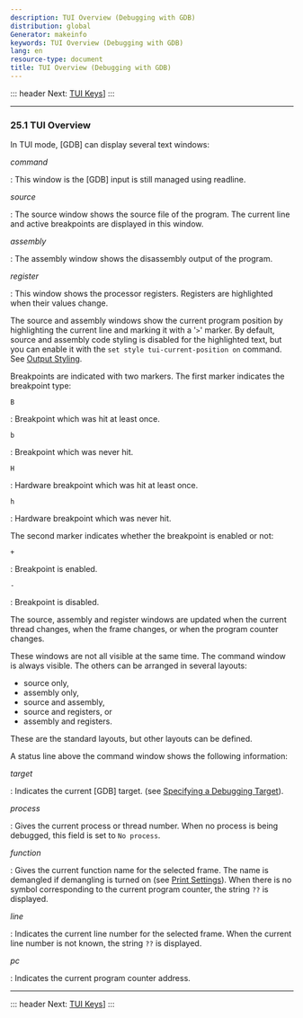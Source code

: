 ```yaml
---
description: TUI Overview (Debugging with GDB)
distribution: global
Generator: makeinfo
keywords: TUI Overview (Debugging with GDB)
lang: en
resource-type: document
title: TUI Overview (Debugging with GDB)
---
```

::: header
Next: [TUI Keys](TUI-Keys.html#TUI-Keys)]
:::

---

### 25.1 TUI Overview

In TUI mode, [GDB] can display several text windows:

*command*

:   This window is the [GDB] input is still managed using readline.

*source*

:   The source window shows the source file of the program. The current line and active breakpoints are displayed in this window.

*assembly*

:   The assembly window shows the disassembly output of the program.

*register*

:   This window shows the processor registers. Registers are highlighted when their values change.

The source and assembly windows show the current program position by highlighting the current line and marking it with a '`>`' marker. By default, source and assembly code styling is disabled for the highlighted text, but you can enable it with the `set style tui-current-position on` command. See [Output Styling](Output-Styling.html#Output-Styling).

Breakpoints are indicated with two markers. The first marker indicates the breakpoint type:

`B`

:   Breakpoint which was hit at least once.

`b`

:   Breakpoint which was never hit.

`H`

:   Hardware breakpoint which was hit at least once.

`h`

:   Hardware breakpoint which was never hit.

The second marker indicates whether the breakpoint is enabled or not:

`+`

:   Breakpoint is enabled.

`-`

:   Breakpoint is disabled.

The source, assembly and register windows are updated when the current thread changes, when the frame changes, or when the program counter changes.

These windows are not all visible at the same time. The command window is always visible. The others can be arranged in several layouts:

- source only,
- assembly only,
- source and assembly,
- source and registers, or
- assembly and registers.

These are the standard layouts, but other layouts can be defined.

A status line above the command window shows the following information:

*target*

:   Indicates the current [GDB] target. (see [Specifying a Debugging Target](Targets.html#Targets)).

*process*

:   Gives the current process or thread number. When no process is being debugged, this field is set to `No process`.

*function*

:   Gives the current function name for the selected frame. The name is demangled if demangling is turned on (see [Print Settings](Print-Settings.html#Print-Settings)). When there is no symbol corresponding to the current program counter, the string `??` is displayed.

*line*

:   Indicates the current line number for the selected frame. When the current line number is not known, the string `??` is displayed.

*pc*

:   Indicates the current program counter address.

---

::: header
Next: [TUI Keys](TUI-Keys.html#TUI-Keys)]
:::
